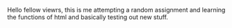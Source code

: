 Hello fellow viewrs, this is me attempting a random assignment and learning 
the functions of html and basically testing out new stuff.
